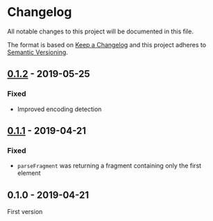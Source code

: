 # Changelog

All notable changes to this project will be documented in this file.

The format is based on [Keep a Changelog](http://keepachangelog.com/) 
and this project adheres to [Semantic Versioning](http://semver.org/).

## [0.1.2] - 2019-05-25
### Fixed
- Improved encoding detection

## [0.1.1] - 2019-04-21
### Fixed
- `parseFragment` was returning a fragment containing only the first element

## 0.1.0 - 2019-04-21
First version

[0.1.2]: https://github.com/oscarotero/html-parser/compare/v0.1.1...v0.1.2
[0.1.1]: https://github.com/oscarotero/html-parser/compare/v0.1.0...v0.1.1
